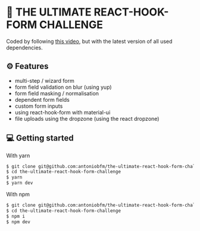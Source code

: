 # 📄 THE ULTIMATE REACT-HOOK-FORM CHALLENGE
Coded by following [this video](https://www.youtube.com/watch?v=U-iz8b4RExA), but with the latest version of all used dependencies.

## ⚙️ Features
- multi-step / wizard form
- form field validation on blur (using yup)
- form field masking / normalisation
- dependent form fields
- custom form inputs
- using react-hook-form with material-ui
- file uploads using the dropzone (using the react dropzone)

## 💻 Getting started

With yarn

```sh
$ git clone git@github.com:antoniobfm/the-ultimate-react-hook-form-challenge.git
$ cd the-ultimate-react-hook-form-challenge
$ yarn
$ yarn dev
```

With npm

```sh
$ git clone git@github.com:antoniobfm/the-ultimate-react-hook-form-challenge.git
$ cd the-ultimate-react-hook-form-challenge
$ npm i
$ npm dev
```